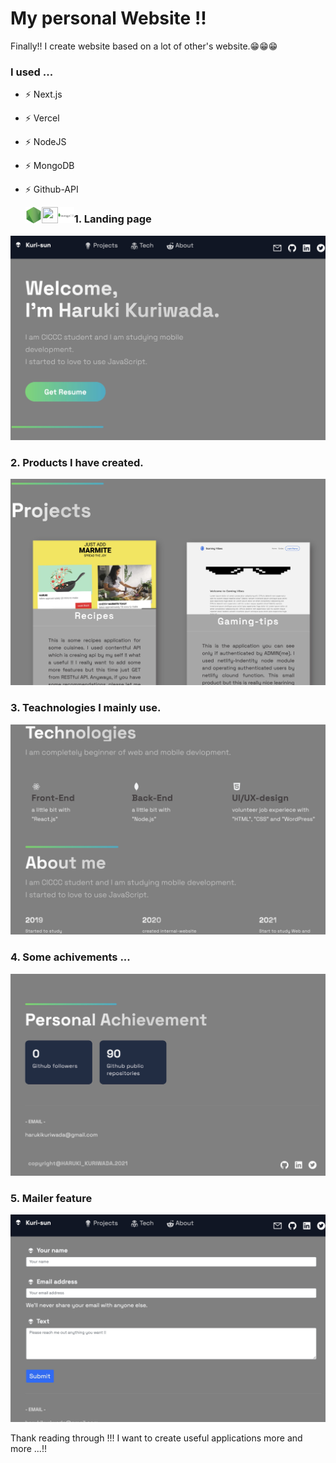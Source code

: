 # My personal Website !!

Finally!! I create website based on a lot of other's website.😁😁😁

### I used ...

- ⚡️ Next.js
- ⚡️ Vercel
- ⚡️ NodeJS
- ⚡️ MongoDB
- ⚡️ Github-API

  <img align="left" width="26px" height="26px" src="https://raw.githubusercontent.com/github/explore/80688e429a7d4ef2fca1e82350fe8e3517d3494d/topics/nodejs/nodejs.png">
  <img align="left" width="26px" height="26px" src="https://images.ctfassets.net/23aumh6u8s0i/c04wENP3FnbevwdWzrePs/1e2739fa6d0aa5192cf89599e009da4e/nextjs">
  <img align="left" width="26px" height="26px" src="https://raw.githubusercontent.com/github/explore/80688e429a7d4ef2fca1e82350fe8e3517d3494d/topics/mongodb/mongodb.png" >


### 1. Landing page

 <img src="./forreadme/langing.jpeg">

### 2. Products I have created.

  <img src="./forreadme/projects.jpeg">

### 3. Teachnologies I mainly use.

   <img src="./forreadme/tech.jpeg">

### 4. Some achivements ...

   <img src="./forreadme/achievements.jpeg">

### 5. Mailer feature

  <img src="./forreadme/mail.jpeg">

Thank reading through !!!
I want to create useful applications more and more ...!!
